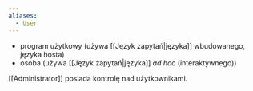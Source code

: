 ```yaml
---
aliases:
  - User
---
```


- program użytkowy (używa [[Język zapytań|języka]] wbudowanego, języka hosta)
- osoba (używa [[Język zapytań|języka]] *ad hoc* (interaktywnego))

[[Administrator]] posiada kontrolę nad użytkownikami.